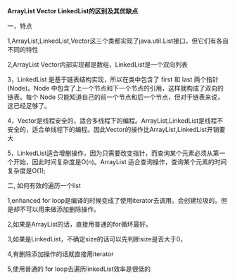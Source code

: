 **ArrayList Vector LinkedList的区别及其优缺点**

一，特点

1,ArrayList,LinkedList,Vector这三个类都实现了java.util.List接口，但它们有各自不同的特性

2,ArrayList Vector内部实现都是数组，LinkedList是一个双向列表

3，LinkedList 是基于链表结构实现，所以在类中包含了 first 和 last 两个指针(Node)。Node 中包含了上一个节点和下一个节点的引用，这样就构成了双向的链表。每个 Node 只能知道自己的前一个节点和后一个节点，但对于链表来说，这已经足够了。

4，Vector是线程安全的，适合多线程下的编程。ArrayList,LinkedList是线程不安全的，适合单线程下的编程。因此Vector的操作比ArrayList,LinkedList开销要大

5，LinkedList适合增删操作，因为只需要改变指针，而查询某个元素必须从第一个开始，因此时间复杂度是O(n)。ArrayList 适合查询操作，查询某个元素的时间复杂度是O(1);


二, 如何有效的遍历一个list

1,enhanced for loop是编译的时候变成了使用iterator去调用。会创建垃圾的。但是却不可以用来做添加删除操作。

2,如果是ArrayList的话，直接用普通的for循环最好。

3,如果是LinkedList，不确定size的话可以先判断size是否大于0，

4,有删除添加操作的话就直接用iterator

5,使用普通的 for loop去遍历linkedList效率是很低的

